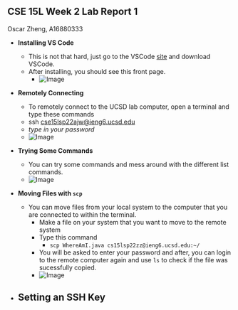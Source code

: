 ## CSE 15L Week 2 Lab Report 1
Oscar Zheng, A16880333

- **Installing VS Code**
  - This is not that hard, just go to the VSCode [site](https://code.visualstudio.com/) and download VSCode.
  - After installing, you should see this front page.
    - ![Image](https://cdn.discordapp.com/attachments/856335317203681280/962143518267158528/unknown.png)

- **Remotely Connecting**
  - To remotely connect to the UCSD lab computer, open a terminal and type these commands
   - ssh cse15lsp22ajw@ieng6.ucsd.edu
   - *type in your password*
    - ![Image](https://cdn.discordapp.com/attachments/856335317203681280/962149296399069264/unknown.png)

- **Trying Some Commands**
  - You can try some commands and mess around with the different list commands.
  - ![Image](https://cdn.discordapp.com/attachments/856335317203681280/962149779108941894/unknown.png)

- **Moving Files with `scp`**
  - You can move files from your local system to the computer that you are connected to within the terminal.
    - Make a file on your system that you want to move to the remote system
    - Type this command 
      - `scp WhereAmI.java cs15lsp22zz@ieng6.ucsd.edu:~/`
    - You will be asked to enter your password and after, you can login to the remote computer again and use `ls` to check if the file was sucessfully copied.
    - ![Image](https://cdn.discordapp.com/attachments/856335317203681280/962150405037494312/unknown.png)

- **Setting an SSH Key**
  -  
